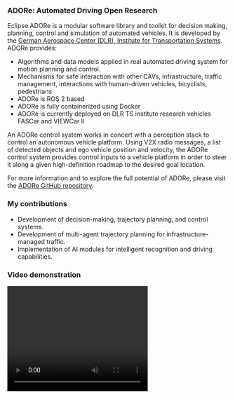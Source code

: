 ### ADORe: Automated Driving Open Research
Eclipse ADORe is a modular software library and toolkit for decision making, planning, control and simulation of automated vehicles. 
It is developed by the [German Aerospace Center (DLR), Institute for Transportation Systems](https://www.dlr.de/en/ts/). ADORe provides: 
- Algorithms and data models applied in real automated driving system for motion planning and control.
- Mechanisms for safe interaction with other CAVs, infrastructure, traffic management, interactions with human-driven vehicles, bicyclists, pedestrians
- ADORe is ROS 2 based
- ADORe is fully containerized using Docker
- ADORe is currently deployed on DLR TS institute research vehicles FASCar and VIEWCar II

An ADORe control system works in concert with a perception stack to control an autonomous vehicle platform. 
Using V2X radio messages, a list of detected objects and ego vehicle position and velocity, the ADORe control system provides 
control inputs to a vehicle platform in order to steer it along a given high-definition roadmap to the desired goal location.

For more information and to explore the full potential of ADORe, please visit the [ADORe GitHub repository](https://github.com/DLR-TS/adore?tab=readme-ov-file).

### My contributions
- Development of decision-making, trajectory planning, and control systems.
- Development of multi-agent trajectory planning for infrastructure-managed traffic.
- Implementation of AI modules for intelligent recognition and driving capabilities.

### Video demonstration
<video width="320" height="240" controls>
  <source src="/media/adore_video.webm" type="video/webm">
  Your browser does not support the video tag.
</video>
